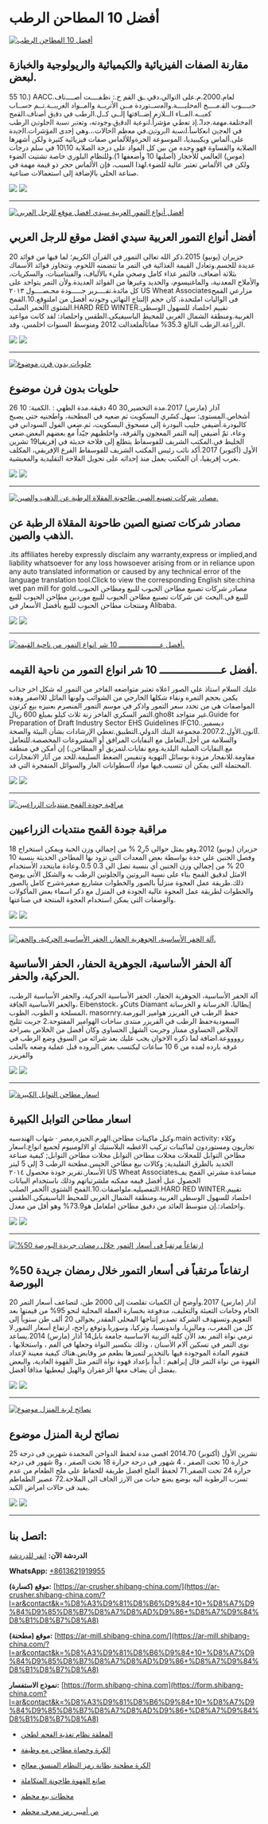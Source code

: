 # أفضل 10 المطاحن الرطب

<a href="https://swt.shibang-china.com/?l=ar&img&k=%D8%A3%D9%81%D8%B6%D9%84+10+%D8%A7%D9%84%D9%85%D8%B7%D8%A7%D8%AD%D9%86+%D8%A7%D9%84%D8%B1%D8%B7%D8%A8" target="_blank">![أفضل 10 المطاحن الرطب](http://static.shibang-china.com/all-800x300/597.jpg)</a>

## مقارنة الصفات الفيزيائية والكيميائية والريولوجية والخبازة لبعض.
55 10.) AACC.ﻟﻌﺎم.2000.م.ﻋﻠﻰ اﻟﺗواﻟﻲ.دقي ـق القم ح.: ﻧظﻔــــت أﺻــــﻧﺎف ﺣﺑــــوب اﻟﻘ.ﻣــــﺢ اﻟﻣﺣﻠﻳــــﺔ.واﻟﻣﺳــﺗوردة ﻣــن اﻷﺗرﺑــﺔ واﻟﻣــواد اﻟﻐرﻳﺑــﺔ.ﺗــم ﺣﺳــﺎب ﻛﻣﻳــﻪ.اﻟﻣــﺎء اﻟــﻼزم إﺿــﺎﻓﺗﻬﺎ إﻟــﻰ ﻛــﻝ.اﻟرطب ﻓﻲ دﻗﻳق أﺻﻧﺎف.اﻟﻘﻣﺢ اﻟﻣﺧﺗﻠﻔﺔ.ﻣﻬﻣﺔ.ﺟدا،ً.إذ ﺗﻌطﻲ ﻣؤﺷراً.ﻟﻧوﻋﻳﺔ اﻟدﻗﻳق.وﺟودﺗﻪ، وﺗﻌﺗﺑر ﻧﺳﺑﺔ اﻟﺟﻠوﺗﻳن اﻟرطب ﻓﻲ اﻟﻌﺟﻳن اﻧﻌﻛﺎﺳﺎً.ﻟﻧﺳﺑﺔ اﻟﺑروﺗﻳن.ﻓﻲ ﻣﻌظم اﻟﺣﺎﻻت.،.وﻫﻲ إﺣدى اﻟﻣؤﺷرات.اﻟﺟﻳدة ﻋﻠﻰ.ألماس ويكيبيديا، الموسوعة الحرةوللألماس صفات فيزيائية كثيرة ولكن أشهرها الصلابة والقساوة فهو وحده من بين كل المواد على درجة الصلابة 10\10 في سلم درجات (موس) العالمي للأحجار (أصلبها 10 وأضعفها 1).وللنظام البلوري خاصة تشتيت الضوء ولكن في الألماس تعتبر عالية للضوء.لهذا السبب، فإن الألماس حجر ذو قيمة مهمة في صناعة الحلي بالإضافة إلى استعمالات صناعية.


<a href="https://whatsapp.shibangsoft.com/WhatsApp.php" target="_blank" title="WhatsApp">![](http://static.shibang-china.com/icon/whatsapp.png)</a> <a href="https://swt.shibang-china.com/?l=ar&icon&k=%D8%A3%D9%81%D8%B6%D9%84+10+%D8%A7%D9%84%D9%85%D8%B7%D8%A7%D8%AD%D9%86+%D8%A7%D9%84%D8%B1%D8%B7%D8%A8" target="_blank">![](http://static.shibang-china.com/icon/chat-ar.png)</a>

---

<a href="https://swt.shibang-china.com/?l=ar&img&k=%D8%A3%D9%81%D8%B6%D9%84+10+%D8%A7%D9%84%D9%85%D8%B7%D8%A7%D8%AD%D9%86+%D8%A7%D9%84%D8%B1%D8%B7%D8%A8" target="_blank">![أفضل أنواع التمور العربية سيدي افضل موقع للرجل العربي](http://static.shibang-china.com/all-800x300/1114.jpg)</a>

## أفضل أنواع التمور العربية سيدي افضل موقع للرجل العربي
20 حزيران (يونيو) 2015.ذكر الله تعالى التمور في القرآن الكريم؛ لما فيها من فوائد عديدة للجسم.وتعادل القيمة الغذائية في التمر ما تتضمنه اللحوم، وتتجاوز فوائد الأسماك بثلاثة أضعاف، فالتمر غذاء كامل وصحي مليء بالألياف، والفيتامينات، والسكريات، والأملاح المعدنية، والماغنيسوم، والحديد وغيرها من الفوائد العديدة.ولأن التمر يتواجد على كل مائدة.تقــــرير جـــــودة محـصــــول ٢٠١٣ US Wheat Associatesمزارعي القمح فى الواليات املتحدة، كان حجم اإلنتاج النهائى وجودته أفضل من املتوقع.10.القمح الشتوى األحمر الصلب.HARD RED WINTER.تقييم احلصاد للسهول الوسطى الغربية.ومنطقة الشمال الغربى للمحيط الباسيفيكى.الطقس واحلصاد: لقد كانت مواعيد الزراعة.الرطب البالغ 35.3% مماثالًملعدالت 2012 ومتوسط السنوات اخلمس، وقد.


<a href="https://whatsapp.shibangsoft.com/WhatsApp.php" target="_blank" title="WhatsApp">![](http://static.shibang-china.com/icon/whatsapp.png)</a> <a href="https://swt.shibang-china.com/?l=ar&icon&k=%D8%A3%D9%81%D8%B6%D9%84+10+%D8%A7%D9%84%D9%85%D8%B7%D8%A7%D8%AD%D9%86+%D8%A7%D9%84%D8%B1%D8%B7%D8%A8" target="_blank">![](http://static.shibang-china.com/icon/chat-ar.png)</a>

---

<a href="https://swt.shibang-china.com/?l=ar&img&k=%D8%A3%D9%81%D8%B6%D9%84+10+%D8%A7%D9%84%D9%85%D8%B7%D8%A7%D8%AD%D9%86+%D8%A7%D9%84%D8%B1%D8%B7%D8%A8" target="_blank">![حلويات بدون فرن موضوع](http://static.shibang-china.com/all-800x300/375.jpg)</a>

## حلويات بدون فرن موضوع
26 آذار (مارس) 2017.مدة التحضير,30 40 دقيقة.مدة الطهي : .الكمية: 10 أشخاص.المستوى: سهل.كسّري البسكويت ثم ضعيه في المطحنة، واطحنيه حتى يصبح كالبودرة.أضيفي حليب البودرة إلى مسحوق البسكويت، ثم.ضعي الفول السوداني في وعاء، ثمّ أضيفي إليه التمر المعجون والقرفة، واخلطيهم جيّداً مع بعضهم البعض.ضعي الخليط في.المكتب الشريف للفوسفاط يتطلع إلى فلاحة حديثة في إفريقيا19 تشرين الأول (أكتوبر) 2017.أكد نائب رئيس المكتب الشريف للفوسفاط الفرع الإفريقي، المكلف بغرب إفريقيا، أن المكتب يعمل منذ إحداثه على تحويل الفلاحة التقليدية والمعيشية.


<a href="https://whatsapp.shibangsoft.com/WhatsApp.php" target="_blank" title="WhatsApp">![](http://static.shibang-china.com/icon/whatsapp.png)</a> <a href="https://swt.shibang-china.com/?l=ar&icon&k=%D8%A3%D9%81%D8%B6%D9%84+10+%D8%A7%D9%84%D9%85%D8%B7%D8%A7%D8%AD%D9%86+%D8%A7%D9%84%D8%B1%D8%B7%D8%A8" target="_blank">![](http://static.shibang-china.com/icon/chat-ar.png)</a>

---

<a href="https://swt.shibang-china.com/?l=ar&img&k=%D8%A3%D9%81%D8%B6%D9%84+10+%D8%A7%D9%84%D9%85%D8%B7%D8%A7%D8%AD%D9%86+%D8%A7%D9%84%D8%B1%D8%B7%D8%A8" target="_blank">![مصادر شركات تصنيع الصين طاحونة المقلاة الرطبة عن الذهب والصين.](http://static.shibang-china.com/all-800x300/1051.jpg)</a>

## مصادر شركات تصنيع الصين طاحونة المقلاة الرطبة عن الذهب والصين.
.its affiliates hereby expressly disclaim any warranty,express or implied,and liability whatsoever for any loss howsoever arising from or in reliance upon any auto translated information or caused by any technical error of the language translation tool.Click to view the corresponding English site:china wet pan mill for gold.مصادر شركات تصنيع مطاحن الحبوب للبيع ومطاحن الحبوب للبيع في.البحث عن شركات تصنيع مطاحن الحبوب للبيع موردين مطاحن الحبوب للبيع ومنتجات مطاحن الحبوب للبيع بأفضل الأسعار في Alibaba.


<a href="https://whatsapp.shibangsoft.com/WhatsApp.php" target="_blank" title="WhatsApp">![](http://static.shibang-china.com/icon/whatsapp.png)</a> <a href="https://swt.shibang-china.com/?l=ar&icon&k=%D8%A3%D9%81%D8%B6%D9%84+10+%D8%A7%D9%84%D9%85%D8%B7%D8%A7%D8%AD%D9%86+%D8%A7%D9%84%D8%B1%D8%B7%D8%A8" target="_blank">![](http://static.shibang-china.com/icon/chat-ar.png)</a>

---

<a href="https://swt.shibang-china.com/?l=ar&img&k=%D8%A3%D9%81%D8%B6%D9%84+10+%D8%A7%D9%84%D9%85%D8%B7%D8%A7%D8%AD%D9%86+%D8%A7%D9%84%D8%B1%D8%B7%D8%A8" target="_blank">![أفضل عــــــــــــــــــــ 10 شر انواع التمور من ناحية القيمه.](http://static.shibang-china.com/all-800x300/870.jpg)</a>

## أفضل عــــــــــــــــــــ 10 شر انواع التمور من ناحية القيمه.
عليك السلام استاذ علي الصور اعلاه تعتبر متواضعه الفاخر من التمور له شكل اخر جذاب يكمن بحجم التمره ونقاء شكلها الخارجي من الشوائب ولونها المائل للااصفر وهذه المواصفات هي من تحدد سعر التمور واذكر في موسم التمور المنصرم بعنيزه بيع كرتون التمر السكري الفاخر زنة ثلاث كيلو بمبلغ 600 ريال.gho8t غير متواجد.Guide for Preparation of Draft Industry Sector EHS Guidelines IFC10.دﻳﺴﻤﺒﺮ. .آﺎﻧﻮن.اﻷول.2007.2.ﻣﺠﻤﻮﻋﺔ اﻟﺒﻨﻚ اﻟﺪوﻟﻲ.اﻟﺘﻄﺒﻴﻖ.ﺗﻐﻄﻲ اﻹرﺷﺎدات ﺑﺸﺄن اﻟﺒﻴﺌﺔ واﻟﺼﺤﺔ واﻟﺴﻼﻣﺔ ﻣﻦ أﺟﻞ.اﻟﺘﻌﺎﻣﻞ ﻣﻊ اﻟﻨﻔﺎﻳﺎت اﻟﻤﺮاﻓﻖ أو اﻟﻤﺸﺮوﻋﺎت اﻟﻤﺨﺼﺼﺔ.ﻟﻠﺘﻌﺎﻣﻞ ﻣﻊ.اﻟﻨﻔﺎﻳﺎت اﻟﺼﻠﺒﺔ اﻟﺒﻠﺪﻳﺔ.وﻣﻊ ﻧﻔﺎﻳﺎت.ﻟﺘﻤﺰﻳﻖ أو اﻟﻤﻄﺎﺣﻦ.) إن أﻣﻜﻦ ﻓﻲ ﻣﻨﻄﻘﺔ ﻣﻘﺎوﻣﺔ.ﻟﻼﻧﻔﺠﺎر ﻣﺰودة ﺑﻮﺳﺎﺋﻞ اﻟﺘﻬﻮﻳﺔ وﺗﻨﻔﻴﺲ اﻟﻀﻐﻂ اﻟﺴﻠﻴﻤﺔ.ﻟﻠﺤﺪ ﻣﻦ ﺁﺛﺎر اﻻﻧﻔﺠﺎرات اﻟﻤﺤﺘﻤﻠﺔ اﻟﺘﻲ ﻳﻤﻜﻦ أن ﺗﺘﺴﺒﺐ.ﻓﻴﻬﺎ ﻣﻮاد آﺎﺳﻄﻮاﻧﺎت اﻟﻐﺎز واﻟﺴﻮاﺋﻞ اﻟﻤﺘﻔﺠﺮة اﻟﺘﻲ ﻗﺪ.


<a href="https://whatsapp.shibangsoft.com/WhatsApp.php" target="_blank" title="WhatsApp">![](http://static.shibang-china.com/icon/whatsapp.png)</a> <a href="https://swt.shibang-china.com/?l=ar&icon&k=%D8%A3%D9%81%D8%B6%D9%84+10+%D8%A7%D9%84%D9%85%D8%B7%D8%A7%D8%AD%D9%86+%D8%A7%D9%84%D8%B1%D8%B7%D8%A8" target="_blank">![](http://static.shibang-china.com/icon/chat-ar.png)</a>

---

<a href="https://swt.shibang-china.com/?l=ar&img&k=%D8%A3%D9%81%D8%B6%D9%84+10+%D8%A7%D9%84%D9%85%D8%B7%D8%A7%D8%AD%D9%86+%D8%A7%D9%84%D8%B1%D8%B7%D8%A8" target="_blank">![مراقبة جودة القمح منتديات الزراعيين](http://static.shibang-china.com/all-800x300/499.jpg)</a>

## مراقبة جودة القمح منتديات الزراعيين
18 حزيران (يونيو) 2012.وهو يمثل حوالي 5ر2 % من إجمالي وزن الحبة ويمكن استخراج وفصل الجنين علي حدة بواسطة بعض المعدات التى تزود بها المطاحن الحديثة بنسبة 10 20 % من إجمالي وزن الجنين أي بنسبة تصل الى 0.3 0.5.وعادة مايتحدد الأستخدام الامثل لدقيق القمح بناء على نسبة البروتين والجلوتين الرطب به والشكل الأتى يوضح ذلك.طريقة عمل العجوة منزلياً بالصور والخطوات مشاريع صغيرةشرح كامل بالصور والخطوات لطريقة عمل العجوة عالية الجودة في المنزل مع ذكر اسماء بعض المأكولات والوصفات التى يمكن استخدام العجوة المنتجة في صناعتها.


<a href="https://whatsapp.shibangsoft.com/WhatsApp.php" target="_blank" title="WhatsApp">![](http://static.shibang-china.com/icon/whatsapp.png)</a> <a href="https://swt.shibang-china.com/?l=ar&icon&k=%D8%A3%D9%81%D8%B6%D9%84+10+%D8%A7%D9%84%D9%85%D8%B7%D8%A7%D8%AD%D9%86+%D8%A7%D9%84%D8%B1%D8%B7%D8%A8" target="_blank">![](http://static.shibang-china.com/icon/chat-ar.png)</a>

---

<a href="https://swt.shibang-china.com/?l=ar&img&k=%D8%A3%D9%81%D8%B6%D9%84+10+%D8%A7%D9%84%D9%85%D8%B7%D8%A7%D8%AD%D9%86+%D8%A7%D9%84%D8%B1%D8%B7%D8%A8" target="_blank">![آلة الحفر الأساسية، الجوهرية الحفار، الحفر الأساسية الحركية، والحفر.](http://static.shibang-china.com/all-800x300/1037.jpg)</a>

## آلة الحفر الأساسية، الجوهرية الحفار، الحفر الأساسية الحركية، والحفر.
آلة الحفر الأساسية، الجوهرية الحفار، الحفر الأساسية الحركية، والحفر الأساسية الرطب، والحفر الأساسية الجافة، Eibenstock، وCuts Diamant إيطاليا، الخرسانة و الخرسانة المسلحة و الطوب، الطوب، masornry.حفظ الرطب في الفريزر هوامير البورصة السعوديةحفظ الرطب في الفريزر منتدى ساحات الهوامير المفتوحة.2 جربت تثليج الخلاص الحساوي ممتاز وجربت الشهل الحساوي وكان أفضل من الخلاص بصراحة رووووعة.اضافة لما ذكره الاخوان يجب عليك بعد شرائه من السوق وضع الرطب في غرفه بارده لمده من 6 10 ساعات ليكتسب بعض البروده قبل عملية وضعه بالعلب والفريزر


<a href="https://whatsapp.shibangsoft.com/WhatsApp.php" target="_blank" title="WhatsApp">![](http://static.shibang-china.com/icon/whatsapp.png)</a> <a href="https://swt.shibang-china.com/?l=ar&icon&k=%D8%A3%D9%81%D8%B6%D9%84+10+%D8%A7%D9%84%D9%85%D8%B7%D8%A7%D8%AD%D9%86+%D8%A7%D9%84%D8%B1%D8%B7%D8%A8" target="_blank">![](http://static.shibang-china.com/icon/chat-ar.png)</a>

---

<a href="https://swt.shibang-china.com/?l=ar&img&k=%D8%A3%D9%81%D8%B6%D9%84+10+%D8%A7%D9%84%D9%85%D8%B7%D8%A7%D8%AD%D9%86+%D8%A7%D9%84%D8%B1%D8%B7%D8%A8" target="_blank">![اسعار مطاحن التوابل الكبيرة](http://static.shibang-china.com/all-800x300/202.jpg)</a>

## اسعار مطاحن التوابل الكبيرة
وكيل ماكينات مطاحن.الهرم.الجيزه,مصر · شهاب الهندسيه.main activity: وكلاء تجاريون ومستوردون لماكينات تركيب الاغطيه البلاستيك او الالومنيوم لجميع انواع.اسعار مطاحن التوابل للمحلات محلات مطاحن التوابل محلات مطاحن التوابل; كيفية صناعة الحديد بالطرق التقليدية; وكالات بيع مطاحن الجبس.مطحنة الرطب 3 إلى 5 ليتر الأسعار.تقرير جودة محصول ٢٠١٤ US Wheat Associatesمبساعدة مشرتي القمح يف الحصول عىل أفضل قيمه ممكنه ملشرتياتهم وذلك باستخدام البيانات التفصيليه.ملواصفات.10.القمح الشتوى األحمر الصلب.HARD RED WINTER.تقييم احلصاد للسهول الوسطى الغربية.ومنطقة الشمال الغربى للمحيط الباسيفيكى.الطقس واحلصاد:.إن متوسط العائد من دقيق مطاحن املعامل هو73.9% وهو أقل من معدل.


<a href="https://whatsapp.shibangsoft.com/WhatsApp.php" target="_blank" title="WhatsApp">![](http://static.shibang-china.com/icon/whatsapp.png)</a> <a href="https://swt.shibang-china.com/?l=ar&icon&k=%D8%A3%D9%81%D8%B6%D9%84+10+%D8%A7%D9%84%D9%85%D8%B7%D8%A7%D8%AD%D9%86+%D8%A7%D9%84%D8%B1%D8%B7%D8%A8" target="_blank">![](http://static.shibang-china.com/icon/chat-ar.png)</a>

---

<a href="https://swt.shibang-china.com/?l=ar&img&k=%D8%A3%D9%81%D8%B6%D9%84+10+%D8%A7%D9%84%D9%85%D8%B7%D8%A7%D8%AD%D9%86+%D8%A7%D9%84%D8%B1%D8%B7%D8%A8" target="_blank">![%50 ارتفاعاً مرتقباً فى أسعار التمور خلال رمضان جريدة البورصة](http://static.shibang-china.com/all-800x300/409.jpg)</a>

## %50 ارتفاعاً مرتقباً فى أسعار التمور خلال رمضان جريدة البورصة
20 آذار (مارس) 2017.وأوضح أن الكميات تقلصت إلى 2000 طن، لتضاعف أسعار التمر الخام وخامات التعبئة والتغليف، مدفوعة بخسارة العملة المحلية لنحو 95% من قيمتها بعد التعويم.وتستهدف الشركة تصدير إنتاجها المحلى المقدر بحوالى 20 ألف طن سنوياً إلى كل من المغرب، وماليزيا، واندونسيا، وتركيا، وسوريا.وتوقع راجح، ارتفاع أسعار التمور.لا ترمي نواة التمر بعد الأن كلية التربية الاساسية جامعة بابل14 آذار (مارس) 2014.يساعد نوى التمر في تسكين آلام الأسنان ، وذلك بتكسير النواة وجعلها في الفم ، واستحلابها ، فتقوم المادة الموجودة فيها بالتخدير لتميزها بطعم مر وقابض.هناك كيفية معينة لإعداد القهوة من نواة التمر قال إبراهيم : أبداً بإعداد قهوة نواة التمر مثل القهوة العادية، والبعض يفضل أن يضاف معها الزعفران والهيل ليعطيها مذاقا أفضل.


<a href="https://whatsapp.shibangsoft.com/WhatsApp.php" target="_blank" title="WhatsApp">![](http://static.shibang-china.com/icon/whatsapp.png)</a> <a href="https://swt.shibang-china.com/?l=ar&icon&k=%D8%A3%D9%81%D8%B6%D9%84+10+%D8%A7%D9%84%D9%85%D8%B7%D8%A7%D8%AD%D9%86+%D8%A7%D9%84%D8%B1%D8%B7%D8%A8" target="_blank">![](http://static.shibang-china.com/icon/chat-ar.png)</a>

---

<a href="https://swt.shibang-china.com/?l=ar&img&k=%D8%A3%D9%81%D8%B6%D9%84+10+%D8%A7%D9%84%D9%85%D8%B7%D8%A7%D8%AD%D9%86+%D8%A7%D9%84%D8%B1%D8%B7%D8%A8" target="_blank">![نصائح لربة المنزل موضوع](http://static.shibang-china.com/all-800x300/535.jpg)</a>

## نصائح لربة المنزل موضوع
25 تشرين الأول (أكتوبر) 2014.70 اقصى مدة لحفظ الدواجن المجمدة شهرين فى درجة حرارة 10 تحت الصفر ، 4 شهور فى درجة حرارة 18 تحت الصفر ، و8 شهور فى درجة حرارة 24 تحت الصفر.71 لحفظ الملح افضل طريقة للحفاظ على ملح الطعام من عدم تسرب الرطوبة اليه بوضع بضع حبات من الارز الجاف الى الملاحة.72 عصير الطماطم يفيد فى حالات امراض الكبد.

<a href="https://whatsapp.shibangsoft.com/WhatsApp.php" target="_blank" title="WhatsApp">![](http://static.shibang-china.com/icon/whatsapp.png)</a> <a href="https://swt.shibang-china.com/?l=ar&icon&k=%D8%A3%D9%81%D8%B6%D9%84+10+%D8%A7%D9%84%D9%85%D8%B7%D8%A7%D8%AD%D9%86+%D8%A7%D9%84%D8%B1%D8%B7%D8%A8" target="_blank">![](http://static.shibang-china.com/icon/chat-ar.png)</a>

---
## اتصل بنا:

**الدردشة الآن:** [انقر للدردشة](https://swt.shibang-china.com?l=ar&contact&k=%D8%A3%D9%81%D8%B6%D9%84+10+%D8%A7%D9%84%D9%85%D8%B7%D8%A7%D8%AD%D9%86+%D8%A7%D9%84%D8%B1%D8%B7%D8%A8)

**WhatsApp:**  [+8613621919955](https://whatsapp.shibangsoft.com/WhatsApp.php)

**موقع (كسارة):** [https://ar-crusher.shibang-china.com/](https://ar-crusher.shibang-china.com/?l=ar&contact&k=%D8%A3%D9%81%D8%B6%D9%84+10+%D8%A7%D9%84%D9%85%D8%B7%D8%A7%D8%AD%D9%86+%D8%A7%D9%84%D8%B1%D8%B7%D8%A8)

**موقع (مطحنة):** [https://ar-mill.shibang-china.com/](https://ar-mill.shibang-china.com/?l=ar&contact&k=%D8%A3%D9%81%D8%B6%D9%84+10+%D8%A7%D9%84%D9%85%D8%B7%D8%A7%D8%AD%D9%86+%D8%A7%D9%84%D8%B1%D8%B7%D8%A8)

**نموذج الاستفسار:** [https://form.shibang-china.com](https://form.shibang-china.com?l=ar&contact&k=%D8%A3%D9%81%D8%B6%D9%84+10+%D8%A7%D9%84%D9%85%D8%B7%D8%A7%D8%AD%D9%86+%D8%A7%D9%84%D8%B1%D8%B7%D8%A8)

* [المغلقة نظام تغذية الفحم لطحن](../23/%D8%A7%D9%84%D9%85%D8%BA%D9%84%D9%82%D8%A9%20%D9%86%D8%B8%D8%A7%D9%85%20%D8%AA%D8%BA%D8%B0%D9%8A%D8%A9%20%D8%A7%D9%84%D9%81%D8%AD%D9%85%20%D9%84%D8%B7%D8%AD%D9%86.md)

* [الكرة وحصاة مطاحن مع وظيفة](../25/%D8%A7%D9%84%D9%83%D8%B1%D8%A9%20%D9%88%D8%AD%D8%B5%D8%A7%D8%A9%20%D9%85%D8%B7%D8%A7%D8%AD%D9%86%20%D9%85%D8%B9%20%D9%88%D8%B8%D9%8A%D9%81%D8%A9.md)

* [الكرة مطحنة بطانة رمز النظام المنسق معالج](../23/%D8%A7%D9%84%D9%83%D8%B1%D8%A9%20%D9%85%D8%B7%D8%AD%D9%86%D8%A9%20%D8%A8%D8%B7%D8%A7%D9%86%D8%A9%20%D8%B1%D9%85%D8%B2%20%D8%A7%D9%84%D9%86%D8%B8%D8%A7%D9%85%20%D8%A7%D9%84%D9%85%D9%86%D8%B3%D9%82%20%D9%85%D8%B9%D8%A7%D9%84%D8%AC.md)

* [صانع القهوة طاحونة المتكاملة](../23/%D8%B5%D8%A7%D9%86%D8%B9%20%D8%A7%D9%84%D9%82%D9%87%D9%88%D8%A9%20%D8%B7%D8%A7%D8%AD%D9%88%D9%86%D8%A9%20%D8%A7%D9%84%D9%85%D8%AA%D9%83%D8%A7%D9%85%D9%84%D8%A9.md)

* [محطات بيع محطم](../24/%D9%85%D8%AD%D8%B7%D8%A7%D8%AA%20%D8%A8%D9%8A%D8%B9%20%D9%85%D8%AD%D8%B7%D9%85.md)

* [ص أمبير رمز معرف محطم](../25/%D8%B5%20%D8%A3%D9%85%D8%A8%D9%8A%D8%B1%20%D8%B1%D9%85%D8%B2%20%D9%85%D8%B9%D8%B1%D9%81%20%D9%85%D8%AD%D8%B7%D9%85.md)